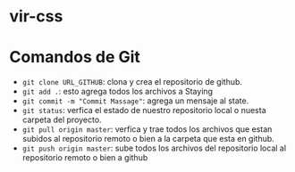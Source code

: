 # vir-css
# Comandos de Git

+ `git clone URL_GITHUB`: clona y crea el repositorio de github.
+ `git add .`: esto agrega todos los archivos a Staying
+ `git commit -m "Commit Massage"`: agrega un mensaje al state.
+ `git status`: verfica el estado de nuestro repositorio local o nuesta carpeta del proyecto.
+ `git pull origin master`: verfica y trae todos los archivos que estan subidos al repositorio remoto o bien a la carpeta que esta en github.
+ `git push origin master`: sube todos los archivos del repositorio local al repositorio remoto o bien a github
